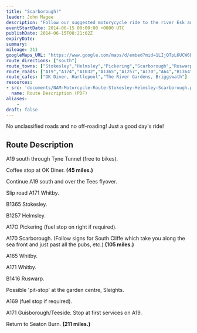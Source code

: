 ```yaml
---
title: "Scarborough!"
leader: John Magee
description: "Follow our suggested motorycycle ride to the river Esk and the North York Moors Steam Railway."
eventStartDate: 2014-06-15 00:00:00 +0000 UTC
publishDate: 2014-06-15T08:21:02Z
expiryDate:
summary:
mileage: 211
googleMaps_URL: "https://www.google.com/maps/d/embed?mid=1LIjQTpL6UCW6bFBM-ypr8kFx9MamiL3p"
route_directions: ["south"]
route_towns: ["Stokesley","Helmsley","Pickering","Scarborough","Ruswarp","Guisborough"]
route_roads: ["A19","A174","A1032","A1365","A1257","A170","A64","B1364","A165","A171","B1416","A169","A66"]
route_cafes: ["OK Diner, Hartlepool","The River Gardens, Briggswath"]
resources:
- src: 'documents/NAM-Motorcycle-Route-Stokesley-Helmsley-Scarborough.pdf'
  name: Route Description (PDF)
aliases:
    - 
draft: false
---
```


No unclassified roads and no off-roading! Just a good day's ride!

## Route Description

A19 south through Tyne Tunnel (free to bikes).

Coffee stop at OK Diner. **(45 miles.)**

Continue A19 south and over the Tees flyover.

Slip road A171 Whitby.

B1365 Stokesley.

B1257 Helmsley.

A17O Pickering (fuel stop on right if required).

A170 Scarborough. (Follow signs for South Cliffe which take you along the sea front and just past all the pubs, etc.) **(105 miles.)**

A165 Whitby.

A171 Whitby.

B1416 Ruswarp.

Possible 'pit-stop' at the garden centre, Sleights.

A169 (fuel stop if required).

A171 Guisborough/Teeside. Stop at first services on A19.

Return to Seaton Burn. **(211 miles.)**


